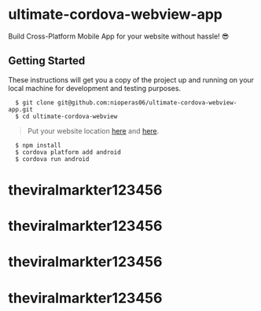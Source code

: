# ultimate-cordova-webview-app

Build Cross-Platform Mobile App for your website without hassle! :sunglasses:

## Getting Started

These instructions will get you a copy of the project up and running on your local machine for development and testing purposes.

```
  $ git clone git@github.com:nioperas06/ultimate-cordova-webview-app.git
  $ cd ultimate-cordova-webview
```
> Put your website location [here](https://github.com/nioperas06/ultimate-cordova-webview-app/blob/98e43e28520dfbe3d5aa21023ab1536005db728e/www/js/index.js#L61) and [here](https://github.com/nioperas06/ultimate-cordova-webview-app/blob/98e43e28520dfbe3d5aa21023ab1536005db728e/www/index.html#L32).
```
  $ npm install
  $ cordova platform add android
  $ cordova run android
```
# theviralmarkter123456
# theviralmarkter123456
# theviralmarkter123456
# theviralmarkter123456
